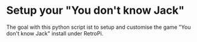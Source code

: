 # Setup your "You don't know Jack"

The goal with this python script ist to setup and customise the game "You don't know Jack" install under RetroPi.
